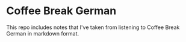 # Coffee Break German

This repo includes notes that I've taken from listening to Coffee Break German in markdown format.